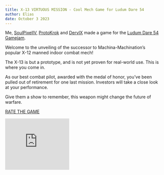 ```yaml
---
title: X-13 VIRTUOUS MISSION - Cool Mech Game for Ludum Dare 54
author: Elias
date: October 3 2023
---
```


Me, [SoulPixelIV](https://twitter.com/SoulPixelIV), [ProtoKrok](https://twitter.com/ProtoKrok) and [DervlX](https://twitter.com/DervlX) made a game for the [Ludum Dare 54 Gamejam](https://ldjam.com).

Welcome to the unveiling of the successor to Machina-Machination’s popular X-12 manned indoor combat mech!

The X-13 is but a prototype, and is not yet proven for real-world use. This is where you come in.

As our best combat pilot, awarded with the medal of honor, you’ve been pulled out of retirement for one last mission. Investors will take a close look at your performance.

Give them a show to remember, this weapon might change the future of warfare.


[RATE THE GAME](https://ldjam.com/events/ludum-dare/54/x-13-virtuous-mission)

<iframe frameborder="0" src="https://itch.io/embed/2295231?bg_color=201800&amp;fg_color=ffffff&amp;link_color=bd8600&amp;border_color=3e3800" width="208" height="167"><a href="https://riesyeti.itch.io/x-13-virtuous-mission">X-13 VIRTUOUS MISSION by Riesyeti</a></iframe>

